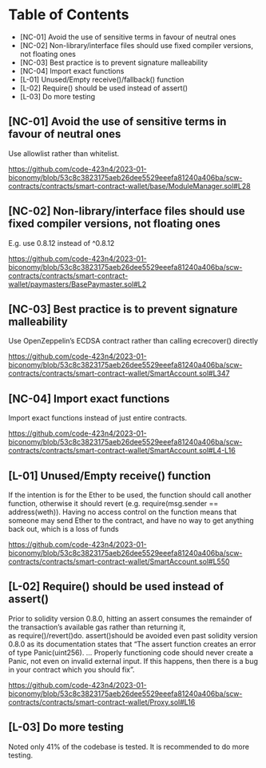 # Table of Contents

- [NC-01] Avoid the use of sensitive terms in favour of neutral ones
- [NC-02] Non-library/interface files should use fixed compiler versions, not floating ones
- [NC-03] Best practice is to prevent signature malleability
- [NC-04] Import exact functions 
- [L-01] Unused/Empty receive()/fallback() function
- [L-02] Require() should be used instead of assert()
- [L-03] Do more testing 

## [NC-01] Avoid the use of sensitive terms in favour of neutral ones

Use allowlist rather than whitelist. 

https://github.com/code-423n4/2023-01-biconomy/blob/53c8c3823175aeb26dee5529eeefa81240a406ba/scw-contracts/contracts/smart-contract-wallet/base/ModuleManager.sol#L28

## [NC-02] Non-library/interface files should use fixed compiler versions, not floating ones

E.g. use 0.8.12 instead of ^0.8.12

https://github.com/code-423n4/2023-01-biconomy/blob/53c8c3823175aeb26dee5529eeefa81240a406ba/scw-contracts/contracts/smart-contract-wallet/paymasters/BasePaymaster.sol#L2

## [NC-03] Best practice is to prevent signature malleability

Use OpenZeppelin’s ECDSA contract rather than calling ecrecover() directly

https://github.com/code-423n4/2023-01-biconomy/blob/53c8c3823175aeb26dee5529eeefa81240a406ba/scw-contracts/contracts/smart-contract-wallet/SmartAccount.sol#L347

## [NC-04] Import exact functions 

Import exact functions instead of just entire contracts. 

https://github.com/code-423n4/2023-01-biconomy/blob/53c8c3823175aeb26dee5529eeefa81240a406ba/scw-contracts/contracts/smart-contract-wallet/SmartAccount.sol#L4-L16

## [L-01] Unused/Empty receive() function

If the intention is for the Ether to be used, the function should call another function, otherwise it should revert (e.g. require(msg.sender == address(weth)). Having no access control on the function means that someone may send Ether to the contract, and have no way to get anything back out, which is a loss of funds

https://github.com/code-423n4/2023-01-biconomy/blob/53c8c3823175aeb26dee5529eeefa81240a406ba/scw-contracts/contracts/smart-contract-wallet/SmartAccount.sol#L550

## [L-02] Require() should be used instead of assert()

Prior to solidity version 0.8.0, hitting an assert consumes the remainder of the transaction’s available gas rather than returning it, as require()/revert()do. assert()should be avoided even past solidity version 0.8.0 as its documentation states that “The assert function creates an error of type Panic(uint256). … Properly functioning code should never create a Panic, not even on invalid external input. If this happens, then there is a bug in your contract which you should fix”.

https://github.com/code-423n4/2023-01-biconomy/blob/53c8c3823175aeb26dee5529eeefa81240a406ba/scw-contracts/contracts/smart-contract-wallet/Proxy.sol#L16

## [L-03] Do more testing 

Noted only 41% of the codebase is tested. It is recommended to do more testing. 




